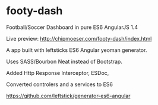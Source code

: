 # footy-dash
Football/Soccer Dashboard in pure ES6 AngularJS 1.4 

Live preview:
http://chipmoeser.com/footy-dash/index.html

A app built with leftsticks ES6 Angular yeoman generator. 

Uses SASS/Bourbon Neat instead of Bootstrap.

Added Http Response Interceptor, ESDoc,

Converted controlers and a services to ES6

https://github.com/leftstick/generator-es6-angular
